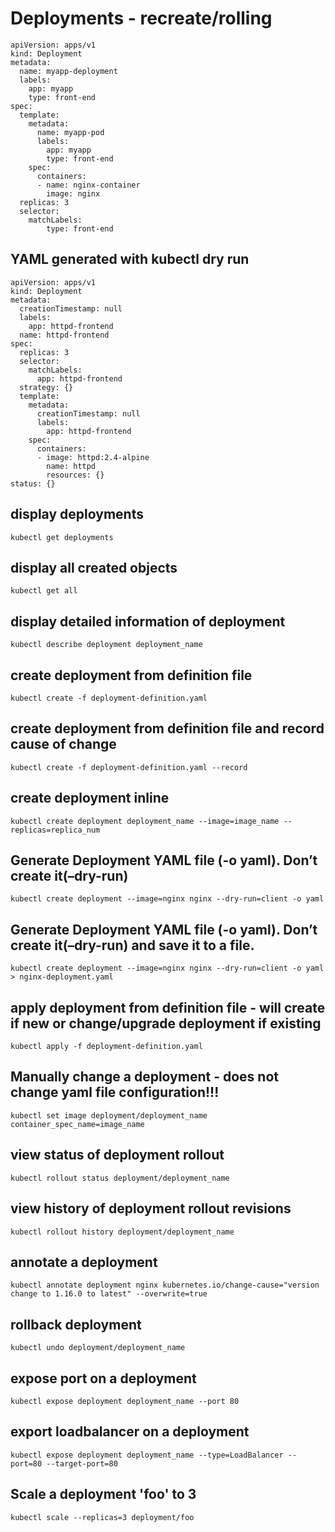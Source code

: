 # Deployments - recreate/rolling

```
apiVersion: apps/v1
kind: Deployment
metadata:
  name: myapp-deployment
  labels:
    app: myapp
    type: front-end
spec:
  template:
    metadata:
      name: myapp-pod
      labels:
        app: myapp
        type: front-end
    spec:
      containers:
      - name: nginx-container
        image: nginx
  replicas: 3
  selector: 
    matchLabels:
        type: front-end
```
## YAML generated with kubectl dry run
```
apiVersion: apps/v1
kind: Deployment
metadata:
  creationTimestamp: null
  labels:
    app: httpd-frontend
  name: httpd-frontend
spec:
  replicas: 3
  selector:
    matchLabels:
      app: httpd-frontend
  strategy: {}
  template:
    metadata:
      creationTimestamp: null
      labels:
        app: httpd-frontend
    spec:
      containers:
      - image: httpd:2.4-alpine
        name: httpd
        resources: {}
status: {}
```
## display deployments
`kubectl get deployments`
## display all created objects
`kubectl get all`
## display detailed information of deployment
`kubectl describe deployment deployment_name`
## create deployment from definition file
`kubectl create -f deployment-definition.yaml`
## create deployment from definition file and record cause of change
`kubectl create -f deployment-definition.yaml --record`
## create deployment inline
`kubectl create deployment deployment_name --image=image_name --replicas=replica_num`
## Generate Deployment YAML file (-o yaml). Don’t create it(–dry-run)
`kubectl create deployment --image=nginx nginx --dry-run=client -o yaml`
## Generate Deployment YAML file (-o yaml). Don’t create it(–dry-run) and save it to a file.
`kubectl create deployment --image=nginx nginx --dry-run=client -o yaml > nginx-deployment.yaml`
## apply deployment from definition file - will create if new or change/upgrade deployment if existing
`kubectl apply -f deployment-definition.yaml`
## Manually change a deployment - does not change yaml file configuration!!!
`kubectl set image deployment/deployment_name container_spec_name=image_name`
## view status of deployment rollout
`kubectl rollout status deployment/deployment_name`
## view history of deployment rollout revisions
`kubectl rollout history deployment/deployment_name`
## annotate a deployment
`kubectl annotate deployment nginx kubernetes.io/change-cause="version change to 1.16.0 to latest" --overwrite=true`
## rollback deployment
`kubectl undo deployment/deployment_name`
## expose port on a deployment
`kubectl expose deployment deployment_name --port 80`
## export loadbalancer on a deployment
`kubectl expose deployment deployment_name --type=LoadBalancer --port=80 --target-port=80`
## Scale a deployment 'foo' to 3
`kubectl scale --replicas=3 deployment/foo`